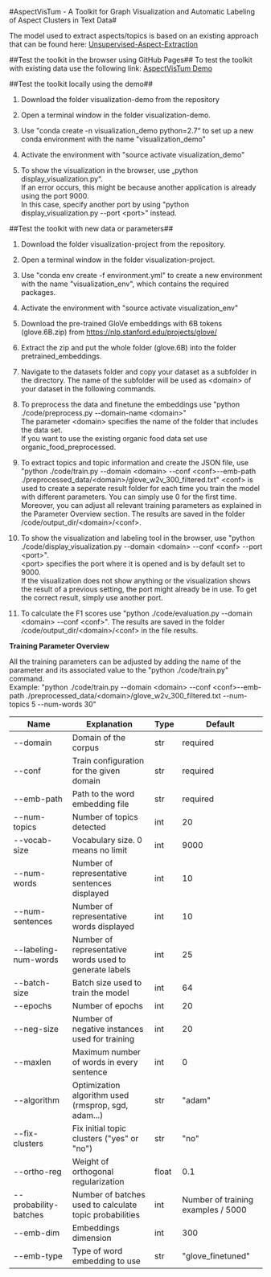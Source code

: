 #AspectVisTum - A Toolkit for Graph Visualization and Automatic Labeling of Aspect Clusters in Text Data#

The model used to extract aspects/topics is based on an existing approach that can be found here: [Unsupervised-Aspect-Extraction](https://github.com/BrambleXu/Unsupervised-Attention-Aspect-Extraction)

##Test the toolkit in the browser using GitHub Pages##
To test the toolkit with existing data use the following link: [AspectVisTum Demo](https://martinkirchhoff.github.io/AspectVisTum/)

##Test the toolkit locally using the demo##
1. Download the folder visualization-demo from the repository

2. Open a terminal window in the folder visualization-demo.

3. Use "conda create -n visualization_demo python=2.7“ to set up a new conda environment with the name "visualization_demo"

4. Activate the environment with "source activate visualization_demo"

5. To show the visualization in the browser, use „python display_visualization.py“.  
 If an error occurs, this might be because another application is already using the port 9000.   
In this case, specify another port by using "python display_visualization.py --port &lt;port&gt;" instead.

##Test the toolkit with new data or parameters##

1. Download the folder visualization-project from the repository.

2. Open a terminal window in the folder visualization-project.

3. Use "conda env create -f environment.yml" to create a new environment with the name "visualization_env", which contains the required packages.

4. Activate the environment with "source activate visualization_env"

5. Download the pre-trained GloVe embeddings with 6B tokens (glove.6B.zip) from https://nlp.stanford.edu/projects/glove/

6. Extract the zip and put the whole folder (glove.6B) into the folder pretrained_embeddings.

7. Navigate to the datasets folder and copy your dataset as a subfolder in the directory.  The name of the subfolder will be used as &lt;domain&gt; of your dataset in the following commands.

8. To preprocess the data and finetune the embeddings use "python ./code/preprocess.py --domain-name &lt;domain&gt;"  
The parameter &lt;domain&gt; specifies the name of the folder that includes the data set.   
If you want to use the existing organic food data set use organic_food_preprocessed.

9. To extract topics and topic information and create the JSON file, use "python ./code/train.py --domain &lt;domain&gt; --conf &lt;conf&gt;--emb-path ./preprocessed_data/&lt;domain&gt;/glove_w2v_300_filtered.txt"
&lt;conf&gt; is used to create a seperate result folder for each time you train the model with different parameters. You can simply use 0 for the first time.
Moreover, you can adjust all relevant training parameters as explained in the Parameter Overview section. The results are saved in the folder /code/output_dir/&lt;domain&gt;/&lt;conf&gt;.

10. To show the visualization and labeling tool in the browser, use "python ./code/display_visualization.py --domain &lt;domain&gt; --conf &lt;conf&gt; --port &lt;port&gt;".  
&lt;port&gt; specifies the port where it is opened and is by default set to 9000.  
If the visualization does not show anything or the visualization shows the result of a previous setting, the port might already be in use. To get the correct result, simply use another port.

11. To calculate the F1 scores use "python ./code/evaluation.py --domain &lt;domain&gt; --conf &lt;conf&gt;". The results are saved in the folder /code/output_dir/&lt;domain&gt;/&lt;conf&gt; in the file results.

**Training Parameter Overview**

All the training parameters can be adjusted by adding the name of the parameter and its associated value to the "python ./code/train.py" command.   
Example: "python ./code/train.py --domain &lt;domain&gt; --conf &lt;conf&gt;--emb-path ./preprocessed_data/&lt;domain&gt;/glove_w2v_300_filtered.txt --num-topics 5 --num-words 30"

| Name                  | Explanation                                             | Type  | Default                            |
|-----------------------|---------------------------------------------------------|-------|------------------------------------|
| --domain              | Domain of the corpus                                    | str   | required                           |
| --conf                | Train configuration for the given domain                | str   | required                           |
| --emb-path            | Path to the word embedding file                         | str   | required                           |
| --num-topics          | Number of topics detected                               | int   | 20                                 |
| --vocab-size          | Vocabulary size. 0 means no limit                       | int   | 9000                               |
| --num-words           | Number of representative sentences displayed            | int   | 10                                 |
| --num-sentences       | Number of representative words displayed                | int   | 10                                 |
| --labeling-num-words  | Number of representative words used to generate labels  | int   | 25                                 |
| --batch-size          | Batch size used to train the model                      | int   | 64                                 |
| --epochs              | Number of epochs                                        | int   | 20                                 |
| --neg-size            | Number of negative instances used for training          | int   | 20                                 |
| --maxlen              | Maximum number of words in every sentence               | int   | 0                                  |
| --algorithm           | Optimization algorithm used (rmsprop, sgd, adam...)     | str   | "adam"                             |
| --fix-clusters        | Fix initial topic clusters ("yes" or "no")              | str   | "no"                               |
| --ortho-reg           | Weight of orthogonal regularization                     | float | 0.1                                |
| --probability-batches | Number of batches used to calculate topic probabilities | int   | Number of training examples / 5000 |
| --emb-dim             | Embeddings dimension                                    | int   | 300                                |
| --emb-type            | Type of word embedding to use                           | str   | "glove_finetuned"                  |
